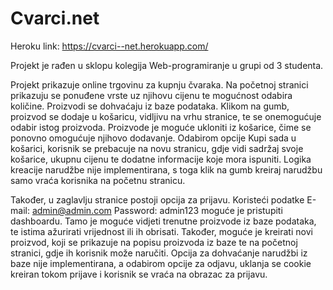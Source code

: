 # Cvarci.net

Heroku link: https://cvarci--net.herokuapp.com/

Projekt je rađen u sklopu kolegija Web-programiranje u grupi od 3 studenta.

Projekt prikazuje online trgovinu za kupnju čvaraka. Na početnoj stranici prikazuju se ponuđene vrste uz njihovu cijenu te mogućnost odabira količine. Proizvodi se dohvaćaju iz baze podataka. Klikom na gumb, proizvod se dodaje u košaricu, vidljivu na vrhu stranice, te se onemogućuje odabir istog proizvoda. Proizvode je moguće ukloniti iz košarice, čime se ponovno omogućuje njihovo dodavanje. Odabirom opcije Kupi sada u košarici, korisnik se prebacuje na novu stranicu, gdje vidi sadržaj svoje košarice, ukupnu cijenu te dodatne informacije koje mora ispuniti.
Logika kreacije narudžbe nije implementirana, s toga klik na gumb kreiraj narudžbu samo vraća korisnika na početnu stranicu.

Također, u zaglavlju stranice postoji opcija za prijavu. Koristeći podatke
E-mail: admin@admin.com
Password: admin123
moguće je pristupiti dashboardu. Tamo je moguće vidjeti trenutne proizvode iz baze podataka, te istima ažurirati vrijednost ili ih obrisati. Također, moguće je kreirati novi proizvod, koji se prikazuje na popisu proizvoda iz baze te na početnoj stranici, gdje ih korisnik može naručiti.
Opcija za dohvaćanje narudžbi iz baze nije implementirana, a odabirom opcije za odjavu, uklanja se cookie kreiran tokom prijave i korisnik se vraća na obrazac za prijavu.
